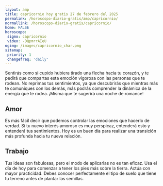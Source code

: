 ```yaml
---
layout: amp
title: capricornio hoy gratis 27 de febrero del 2025 
permalink: /horoscopo-diario-gratis/amp/capricornio/
normallink: /horoscopo-diario-gratis/capricornio/
home: FALSE
horoscopo:
 signo: capricornio
 video: -DQpmrrAIeU
ogimg: /images/capricornio_char.png
sitemap:
 priority: 1
 changefreq: 'daily'
---
```



Sentirás como si cupido hubiera tirado una flecha hacia tu corazón, y te pedirá que compartas esta emoción vigorosa con las personas que te rodean. No reprimas tus sentimientos, ya que descubrirás que mientras más te comuniques con los demás, más podrás comprender la dinámica de la energía que te rodea. ¡Misma que te sugerirá una noche de romance!

## Amor

Es más fácil decir que podemos controlar las emociones que hacerlo de verdad. Si tu nuevo interés amoroso es muy perspicaz, entenderá esto y entenderá tus sentimientos. Hoy es un buen día para realizar una transición más profunda hacia tu nueva relación.

## Trabajo

Tus ideas son fabulosas, pero el modo de aplicarlas no es tan eficaz. Usa el día de hoy para comenzar a tener los pies más sobre la tierra. Actúa con mayor practicidad. Debes conocer perfectamente el tipo de suelo que tiene tu terreno antes de plantar las semillas.